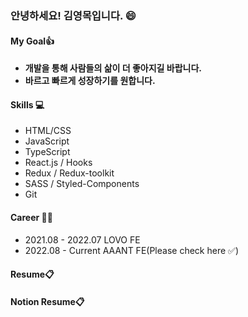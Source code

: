 ### 안녕하세요! 김영목입니다. 😄

#### My Goal👍
- **개발을 통해 사람들의 삶이 더 좋아지길 바랍니다.**
- **바르고 빠르게 성장하기를 원합니다.**

#### Skills 💻
- HTML/CSS
- JavaScript
- TypeScript
- React.js / Hooks
- Redux / Redux-toolkit
- SASS / Styled-Components
- Git

#### Career 🏃🏻
- 2021.08 - 2022.07 LOVO FE
- 2022.08 - Current AAANT FE(<a href="https://github.com/kim-youngmok" style="text-decoration:none" target="_blank">Please check here ✅</a>)

#### <a href="https://drive.google.com/file/d/1zqQ25qq2ICa7InIBDTpiMsit36mL5t6q/view?usp=sharing" style="text-decoration:none" target="_blank">Resume📋</a>
#### <a href="https://www.notion.so/0683744886ba4e76b22fbc2a0b66b03c" style="text-decoration:none" target="_blank">Notion Resume📋</a>

<!--
**mokyoungg/mokyoungg** is a ✨ _special_ ✨ repository because its `README.md` (this file) appears on your GitHub profile.

Here are some ideas to get you started:

- 🔭 I’m currently working on ...
- 🌱 I’m currently learning ...
- 👯 I’m looking to collaborate on ...
- 🤔 I’m looking for help with ...
- 💬 Ask me about ...
- 📫 How to reach me: ...
- 😄 Pronouns: ...
- ⚡ Fun fact: ...
-->
